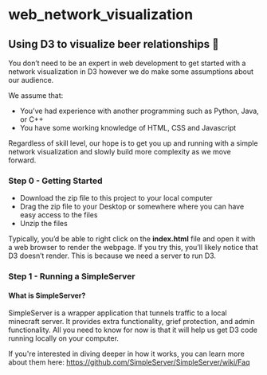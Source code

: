 # web_network_visualization

## Using D3 to visualize beer relationships :beers:

You don’t need to be an expert in web development to get started with a network visualization in D3 however we do make some assumptions about our audience.

We assume that:
* You’ve had experience with another programming such as Python, Java, or C++
* You have some working knowledge of HTML, CSS and Javascript

Regardless of skill level, our hope is to get you up and running with a simple network visualization and slowly build more complexity as we move forward.

### Step 0 - Getting Started
* Download the zip file to this project to your local computer
* Drag the zip file to your Desktop or somewhere where you can have easy access to the files
* Unzip the files	

Typically, you’d be able to right click on the **index.html** file and open it with a web browser to render the webpage. If you try this, you’ll likely notice that D3 doesn’t render. This is because we need a server to run D3.

### Step 1 - Running a SimpleServer
#### What is SimpleServer?
SimpleServer is a wrapper application that tunnels traffic to a local minecraft server. It provides extra functionality, grief protection, and admin functionality. All you need to know for now is that it will help us get D3 code running locally on your computer.

If you're interested in diving deeper in how it works, you can learn more about them here: https://github.com/SimpleServer/SimpleServer/wiki/Faq


